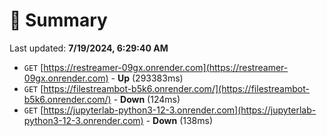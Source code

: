 # 📖 Summary
Last updated: **7/19/2024, 6:29:40 AM**

- `GET` [https://restreamer-09gx.onrender.com](https://restreamer-09gx.onrender.com) - **Up** (293383ms)
- `GET` [https://filestreambot-b5k6.onrender.com/](https://filestreambot-b5k6.onrender.com/) - **Down** (124ms)
- `GET` [https://jupyterlab-python3-12-3.onrender.com](https://jupyterlab-python3-12-3.onrender.com) - **Down** (138ms)
